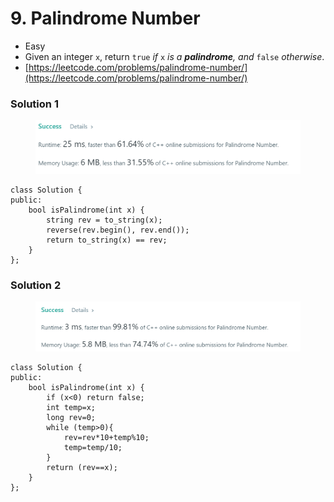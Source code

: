 # 9. Palindrome Number

* Easy
* Given an integer `x`, return `true` _if_ `x` _is a **palindrome**, and_ `false` _otherwise_.
* [https://leetcode.com/problems/palindrome-number/](https://leetcode.com/problems/palindrome-number/)

### Solution 1

<figure><img src="../.gitbook/assets/image (291).png" alt=""><figcaption></figcaption></figure>

```
class Solution {
public:
    bool isPalindrome(int x) {
        string rev = to_string(x);
        reverse(rev.begin(), rev.end());
        return to_string(x) == rev;
    }
};
```

### Solution 2

<figure><img src="../.gitbook/assets/image (3).png" alt=""><figcaption></figcaption></figure>

```
class Solution {
public:
    bool isPalindrome(int x) {
        if (x<0) return false;
        int temp=x;
        long rev=0;
        while (temp>0){
            rev=rev*10+temp%10;
            temp=temp/10;
        }
        return (rev==x);
    }
};
```
